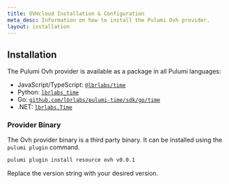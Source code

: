 ```yaml
---
title: OVHcloud Installation & Configuration
meta_desc: Information on how to install the Pulumi Ovh provider.
layout: installation
---
```


## Installation

The Pulumi Ovh provider is available as a package in all Pulumi languages:

* JavaScript/TypeScript: [`@lbrlabs/time`](https://www.npmjs.com/package/@lbrlabs/pulumi-ovh)
* Python: [`lbrlabs_time`](https://pypi.org/project/lbrlabs_pulumi_ovh/)
* Go: [`github.com/lbrlabs/pulumi-time/sdk/go/time`](https://pkg.go.dev/github.com/lbrlabs/pulumi-ovh/sdk)
* .NET: [`lbrlabs.Time`](https://www.nuget.org/packages/Lbrlabs.PulumiPackage.Ovh)

### Provider Binary

The Ovh provider binary is a third party binary. It can be installed using the `pulumi plugin` command.

```bash
pulumi plugin install resource ovh v0.0.1
```

Replace the version string with your desired version.
